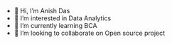 - 👋 Hi, I’m Anish Das
- 👀 I’m interested in Data Analytics 
- 🌱 I’m currently learning BCA
- 💞️ I’m looking to collaborate on Open source project
 

<!---
anish2409/anish2409 is a ✨ special ✨ repository because its `README.md` (this file) appears on your GitHub profile.
You can click the Preview link to take a look at your changes.
--->
